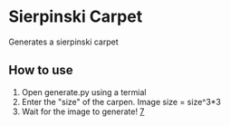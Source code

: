 # Sierpinski Carpet
Generates a sierpinski carpet

## How to use
1. Open generate.py using a termial
2. Enter the "size" of the carpen. Image size = size^3*3
3. Wait for the image to generate!
[7](https://user-images.githubusercontent.com/71790328/146392749-2aa6b1bb-3d59-4c10-a41f-308b2d200a65.png)
